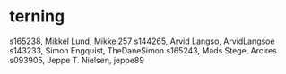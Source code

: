 # terning
s165238, Mikkel Lund, Mikkel257
s144265, Arvid Langso, ArvidLangsoe
s143233, Simon Engquist, TheDaneSimon
s165243, Mads Stege, Arcires
s093905, Jeppe T. Nielsen, jeppe89
